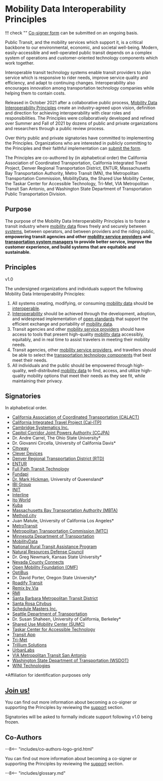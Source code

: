 # Mobility Data Interoperability Principles

!!! check ""
    [Co-signer form](https://forms.gle/TW5f25cUR12GTiCB6) can be submitted on an ongoing basis.

Public Transit, and the mobility services which support it, is a critical backbone to our environmental, economic, and societal well-being.  Modern, easily-accessible and well-operated public transit depends on a complex system of operations and customer-oriented technology components which work together.  

Interoperable transit technology systems enable transit providers to plan service which is responsive to rider needs, improve service quality and efficiency, and adapt to continuing changes.  Interoperability also encourages innovation among transportation technology companies while helping them to contain costs.

Released in October 2021 after a collaborative public process, [Mobility Data Interoperability Principles](http:interoperablemobility.org) create an industry-agreed upon vision, definition and direction for achieving interoperability with clear roles and responsibilities. The Principles were collaboratively developed and refined over Summer and Fall of 2021 by dozens of public and private organizations and researchers through a public review process.  

Over thirty public and private signatories have committed to implementing the Principles.  Organizations who are interested in publicly committing to the Principles and their faithful implementation can [submit the form](https://forms.gle/TW5f25cUR12GTiCB6).  

The Principles are co-authored by (in alphabetical order) the California Association of Coordinated Transportation, California Integrated Travel Project, Denver Regional Transportation District,  ENTUR, Massachusetts Bay Transportation Authority, Metro Transit (MN), the Metropolitan Transportation Commission, MobilityData, the Shared Use Mobility Center, the Taskar Center for Accessible Technology, Tri-Met, VIA Metropolitan Transit San Antonio, and Washington State Department of Transportation Public Transportation Division.  

## Purpose

The purpose of the Mobility Data Interoperability Principles is to foster a transit industry where [mobility data](definitions.md#mobility_data) flows freely and securely between [systems](definitions.md#mobility_technology_system), between operators, and between providers and the riding public, **empowering transit agencies and other [mobility service providers](definitions.md#mobility_service_provider) and [transportation system managers](definitions.md#transportation_system_manager) to provide better service, improve the customer experience, and build systems that are equitable and sustainable.**

## Principles

<span class="version-tag">v1.0</span>

The undersigned organizations and individuals support the following Mobility Data Interoperability Principles:

1. All systems creating, modifying, or consuming [mobility data](definitions.md#mobility_data) should be [interoperable](definitions.md#interoperability).  
2. [Interoperability](definitions.md#interoperability) should be achieved through the development, adoption, and widespread implementation of [open standards](definitions.md#open_standard) that support the efficient exchange and portability of [mobility data](definitions.md#mobility_data).  
3. Transit agencies and other [mobility service providers](definitions.md#mobility_service_provider) should have access to tools that present high-quality [mobility data](definitions.md#mobility_data) accessibly, equitably, and in real time to assist travelers in meeting their mobility needs.  
4. Transit agencies, other [mobility service providers](definitions.md#mobility_service_provider), and travellers should be able to select the [transportation technology components](definitions.md#mobility_technology_component) that best meet their needs.  
5. All individuals and the public should be empowered through high-quality, well-distributed [mobility data](definitions.md#mobility_data) to find, access, and utilize high-quality mobility options that meet their needs as they see fit, while maintaining their privacy.

## Signatories

In alphabetical order.  

- [California Association of Coordinated Transportation (CALACT)](http://calact.org)  
- [California Integrated Travel Project (Cal-ITP)](http://calitp.org)  
- [Cambridge Systematics Inc.](http://camsys.software/)  
- [Capitol Corridor Joint Powers Authority (CCJPA)](http://capitolcorridor.org)  
- Dr. Andre Carrel, The Ohio State University\*  
- Dr. Giovanni Circella, University of California Davis\*  
- [Cityway](https://cityway.io/)  
- [Clever Devices](https://cleverdevices.com)  
- [Denver Regional Transportation District (RTD)](https://www.rtd-denver.com/)  
- [ENTUR](https://entur.no/)  
- [Full Path Transit Technology](http://fullpath.io)  
- [Fundapi](fundapi.org)  
- [Dr. Mark Hickman](https://researchers.uq.edu.au/researcher/2972), University of Queensland\*  
- [IBI Group](https://www.ibigroup.com)  
- [INIT](https://www.initse.com)  
- [Interline](https://interline.io)  
- [Ito World](https://www.itoworld.com/)  
- [Kuba](https://www.kubapay.com/)  
- [Massachusetts Bay Transportation Authority (MBTA)](https://www.mbta.com/)  
- [Method.city](https://method.city/)  
- Juan Matute, University of California Los Angeles*  
- [MetroTransit](http://metrotransit.org)  
- [Metropolitan Transportation Commission (MTC)](http://bayareametro.gov)  
- [Minnesota Department of Transportation](https://www.dot.state.mn.us/)  
- [MobilityData](http://mobilitydata.org)  
- [National Rural Transit Assistance Program](https://www.nationalrtap.org/)  
- [Natural Resources Defense Council](http://www.nrdc.org)  
- Dr. Greg Newmark, Kansas State University\*  
- [Nevada County Connects](https://www.mynevadacounty.com/2257/Transit-Services)  
- [Open Mobility Foundation (OMF)](https://www.openmobilityfoundation.org/)  
- [OptiBus](http://www.optibus.com)  
- Dr. David Porter, Oregon State University*  
- [Roadify Transit](https://www.roadify.com/)  
- [Remix by Via](http://remix.com)  
- [RMI](http://rmi.org)  
- [Santa Barbara Metropolitan Transit District](http://sbmtd.gov)  
- [Santa Rosa Citybus](https://srcity.org/1036/Transit-and-CityBus)  
- [Schedule Masters Inc.](http://themasterscheduler.com)  
- [Seattle Department of Transportation](https://www.seattle.gov/transportation)  
- Dr. Susan Shaheen, University of California, Berkeley*  
- [Shared Use Mobility Center (SUMC)](https://sharedusemobilitycenter.org/)  
- [Taskar Center for Accessible Technology](https://tcat.cs.washington.edu/)  
- [Transit App](http://transitapp.com)  
- [Tri-Met](https://trimet.org/)  
- [Trillium Solutions](https://trilliumtransit.com/)  
- [UrbanLabs](https://urbanlabs.io)  
- [VIA Metropolitan Transit San Antonio](https://www.viainfo.net/)  
- [Washington State Department of Transportation (WSDOT)](https://wsdot.wa.gov/)  
- [WINI Technologies](http://www.winitechnologies.com/)  

*Affiliation for identification purposes only

## [**Join us!**](https://forms.gle/TW5f25cUR12GTiCB6)

You can find out more information about becoming a co-signer or supporting the Principles by reviewing the [support](support.md) section.  

Signatories will be asked to formally indicate support following v1.0 being frozen.

## Co-Authors

--8<-- "includes/co-authors-logo-grid.html"

You can find out more information about becoming a co-signer or supporting the Principles by reviewing the [support](support.md) section.

--8<-- "includes/glossary.md"
